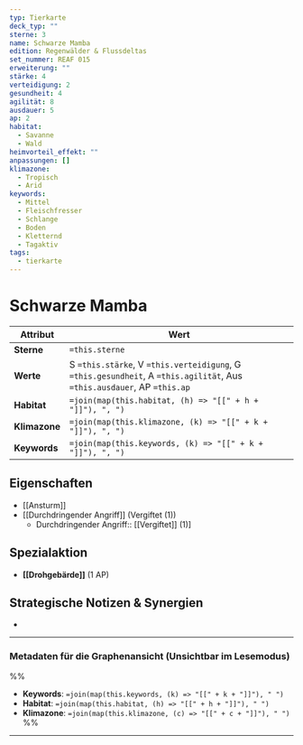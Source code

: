```yaml
---
typ: Tierkarte
deck_typ: ""
sterne: 3
name: Schwarze Mamba
edition: Regenwälder & Flussdeltas
set_nummer: REAF 015
erweiterung: ""
stärke: 4
verteidigung: 2
gesundheit: 4
agilität: 8
ausdauer: 5
ap: 2
habitat:
  - Savanne
  - Wald
heimvorteil_effekt: ""
anpassungen: []
klimazone:
  - Tropisch
  - Arid
keywords:
  - Mittel
  - Fleischfresser
  - Schlange
  - Boden
  - Kletternd
  - Tagaktiv
tags:
  - tierkarte
---
```


# Schwarze Mamba

| Attribut | Wert |
|---|---|
| **Sterne** | `=this.sterne` |
| **Werte** | S `=this.stärke`, V `=this.verteidigung`, G `=this.gesundheit`, A `=this.agilität`, Aus `=this.ausdauer`, AP `=this.ap` |
| **Habitat** | `=join(map(this.habitat, (h) => "[[" + h + "]]"), ", ")` |
| **Klimazone**| `=join(map(this.klimazone, (k) => "[[" + k + "]]"), ", ")` |
| **Keywords** | `=join(map(this.keywords, (k) => "[[" + k + "]]"), ", ")` |

## Eigenschaften

- [[Ansturm]]
- [[Durchdringender Angriff]] (Vergiftet (1))
	- Durchdringender Angriff:: [[Vergiftet]] (1)]


## Spezialaktion

- **[[Drohgebärde]]** (1 AP)

## Strategische Notizen & Synergien

-

---
### Metadaten für die Graphenansicht (Unsichtbar im Lesemodus)
%%
- **Keywords**: `=join(map(this.keywords, (k) => "[[" + k + "]]"), " ")`
- **Habitat**: `=join(map(this.habitat, (h) => "[[" + h + "]]"), " ")`
- **Klimazone**: `=join(map(this.klimazone, (c) => "[[" + c + "]]"), " ")`
%%
---